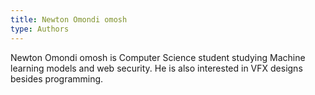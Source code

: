 ```yaml
---
title: Newton Omondi omosh
type: Authors
---
```

 Newton Omondi omosh is Computer Science student studying Machine learning models and web security. He is also interested in VFX designs besides programming.
